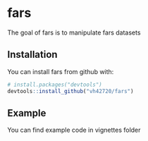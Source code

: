# fars

The goal of fars is to manipulate fars datasets

## Installation

You can install fars from github with:


``` r
# install.packages("devtools")
devtools::install_github("vh42720/fars")
```

## Example

You can find example code in vignettes folder
